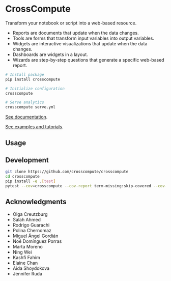 # CrossCompute

Transform your notebook or script into a web-based resource.

- Reports are documents that update when the data changes.
- Tools are forms that transform input variables into output variables.
- Widgets are interactive visualizations that update when the data changes.
- Dashboards are widgets in a layout.
- Wizards are step-by-step questions that generate a specific web-based report.

```bash
# Install package
pip install crosscompute

# Initialize configuration
crosscompute

# Serve analytics
crosscompute serve.yml
```

[See documentation](https://github.com/crosscompute/crosscompute-docs).

[See examples and tutorials](https://crosscompute.com).

## Usage

## Development

```bash
git clone https://github.com/crosscompute/crosscompute
cd crosscompute
pip install -e .[test]
pytest --cov=crosscompute --cov-report term-missing:skip-covered --cov-config=tox.ini tests
```

## Acknowledgments

- Olga Creutzburg
- Salah Ahmed
- Rodrigo Guarachi
- Polina Chernomaz
- Miguel Ángel Gordián
- Noé Domínguez Porras
- Marta Moreno
- Ning Wei
- Kashfi Fahim
- Elaine Chan
- Aida Shoydokova
- Jennifer Ruda
